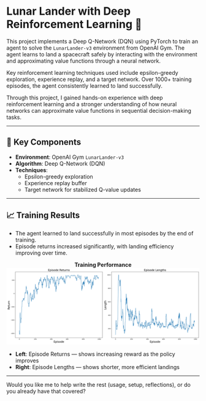 # Lunar Lander with Deep Reinforcement Learning 🚀

This project implements a Deep Q-Network (DQN) using PyTorch to train an agent to solve the `LunarLander-v3` environment from OpenAI Gym. The agent learns to land a spacecraft safely by interacting with the environment and approximating value functions through a neural network.

Key reinforcement learning techniques used include epsilon-greedy exploration, experience replay, and a target network. Over 1000+ training episodes, the agent consistently learned to land successfully.

Through this project, I gained hands-on experience with deep reinforcement learning and a stronger understanding of how neural networks can approximate value functions in sequential decision-making tasks.

---

## 🧠 Key Components

- **Environment**: OpenAI Gym `LunarLander-v3`
- **Algorithm**: Deep Q-Network (DQN)
- **Techniques**:
  - Epsilon-greedy exploration
  - Experience replay buffer
  - Target network for stabilized Q-value updates

---

## 📈 Training Results

- The agent learned to land successfully in most episodes by the end of training.
- Episode returns increased significantly, with landing efficiency improving over time.

<p align="center">
  <strong>Training Performance</strong><br>
  <img src="training_results.png" width="900" alt="Episode returns and lengths during training">
</p>

- **Left**: Episode Returns — shows increasing reward as the policy improves  
- **Right**: Episode Lengths — shows shorter, more efficient landings

---

Would you like me to help write the rest (usage, setup, reflections), or do you already have that covered?
